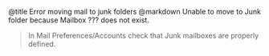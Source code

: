 @title		Error moving mail to junk folders
@markdown
Unable to move to Junk folder because Mailbox ??? does not exist.

> In Mail Preferences/Accounts check that Junk mailboxes are properly defined.
